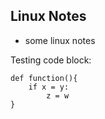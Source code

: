 ## Linux Notes

- some linux notes

Testing code block:

```
def function(){
    if x = y:
        z = w
}
```
